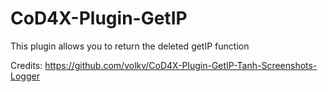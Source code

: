 # CoD4X-Plugin-GetIP
This plugin allows you to return the deleted getIP function

Credits: https://github.com/volkv/CoD4X-Plugin-GetIP-Tanh-Screenshots-Logger
